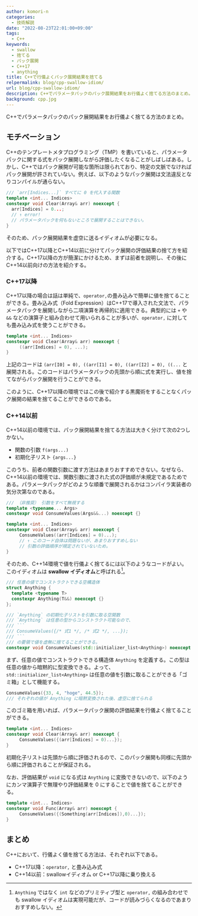 ```yaml
---
author: komori-n
categories:
  - 技術解説
date: "2022-08-23T22:01:00+09:00"
tags:
  - C++
keywords:
  - swallow
  - 捨てる
  - パック展開
  - C++17
  - anything
title: C++で行儀よくパック展開結果を捨てる
relpermalink: blog/cpp-swallow-idiom/
url: blog/cpp-swallow-idiom/
description: C++でパラメータパックのパック展開結果をお行儀よく捨てる方法のまとめ。
background: cpp.jpg
---
```


C++でパラメータパックのパック展開結果をお行儀よく捨てる方法のまとめ。

## モチベーション

C++のテンプレートメタプログラミング（TMP）を書いていると、パラメータパックに関する式をパック展開しながら評価したくなることがしばしばある。しかし、C++ではパック展開が可能な箇所は限られており、特定の文脈でなければパック展開が許されていない。例えば、以下のようなパック展開は文法違反となりコンパイルが通らない。

```cpp
/// `arr[Indices...]` すべてに 0 を代入する関数
template <int... Indices>
constexpr void Clear(Array& arr) noexcept {
  arr[Indices] = 0...;
  // ↑ error!
  // パラメータパックを何もないところで展開することはできない。
}
```

そのため、パック展開結果を虚空に送るイディオムが必要になる。

以下ではC++17以降とC++14以前に分けてパック展開の評価結果の捨て方を紹介する。C++17以降の方が簡潔にかけるため、まずは前者を説明し、その後にC++14以前向けの方法を紹介する。

### C++17以降

C++17以降の場合は話は単純で、`operator,`の畳み込みで簡単に値を捨てることができる。畳み込み式（Fold Expression）はC++17で導入された文法で、パラメータパックを展開しながら二項演算を再帰的に適用できる。典型的には `+` や `&&` などの演算子と組み合わせて用いられることが多いが、`operator,` に対しても畳み込み式を使うことができる。

```cpp
template <int... Indices>
constexpr void Clear(Array& arr) noexcept {
     ((arr[Indices] = 0), ...);
}
```

上記のコードは `(arr[I0] = 0), ((arr[I1] = 0), ((arr[I2] = 0), ((...` と展開される。このコードはパラメータパックの先頭から順に式を実行し、値を捨てながらパック展開を行うことができる。

このように、C++17以降の環境ではこの後で紹介する黒魔術をすることなくパック展開の結果を捨てることができるのである。

### C++14以前

C++14以前の環境では、パック展開結果を捨てる方法は大きく分けて次の2つしかない。

- 関数の引数 `f(args...)`
- 初期化子リスト `{args...}`

このうち、前者の関数引数に渡す方法はあまりおすすめできない。なぜなら、C++14以前の環境では、関数引数に渡された式の評価順が未規定であるためである。パラメータパックがどのような順番で展開されるかはコンパイラ実装者の気分次第なのである。

```cpp
/// （非推奨） 引数をすべて無視する
template <typename... Args>
constexpr void ConsumeValues(Args&&...) noexcept {}

template <int... Indices>
constexpr void Clear(Array& arr) noexcept {
     ConsumeValues((arr[Indices] = 0)...);
     // ↑ このコード自体は問題ないが、あまりおすすめしない
     // 引数の評価順序が規定されていないため。
}
```

そのため、C++14環境で値を行儀よく捨てるには以下のようなコードがよい。このイディオムは **swallow イディオム**と呼ばれる[^1]。

[^1]: `Anything` ではなく `int` などのプリミティブ型と `operator,` の組み合わせでも swallow イディオムは実現可能だが、コードが読みづらくなるのであまりおすすめしない。

````cpp
/// 任意の値でコンストラクトできる空構造体
struct Anything {
  template <typename T>
  constexpr Anything(T&&) noexcept {}
};

/// `Anything` の初期化子リストを引数に取る空関数
/// `Anything` は任意の型からコンストラクト可能なので、
/// ```
/// ConsumeValues({/* 式1 */, /* 式2 */, ...});
/// ```
/// の要領で値を虚無に捨てることができる。
constexpr void ConsumeValues(std::initializer_list<Anything>) noexcept {}
````

まず、任意の値でコンストラクトできる構造体 `Anything` を定義する。この型は任意の値から暗黙的に型変換できる。よって、`std::initializer_list<Anything>` は任意の値を引数に取ることができる「ゴミ箱」として機能する。

```cpp
ConsumeValues({33, 4, "hoge", 44.5});
/// それぞれの値が Anything に暗黙変換された後、虚空に捨てられる
```

このゴミ箱を用いれば、パラメータパック展開の評価結果を行儀よく捨てることができる。

```cpp
template <int... Indices>
constexpr void Clear(Array& arr) noexcept {
     ConsumeValues({(arr[Indices] = 0)...});
}
```

初期化子リストは先頭から順に評価されるので、このパック展開も同様に先頭から順に評価されることが保証される。

なお、評価結果が `void` になる式は `Anything` に変換できないので、以下のようにカンマ演算子で無理やり評価結果を 0 にすることで値を捨てることができる。

```cpp
template <int... Indices>
constexpr void Func(Array& arr) noexcept {
     ConsumeValues({(Something(arr[Indices]),0)...});
}
```

## まとめ

C++において、行儀よく値を捨てる方法は、それぞれ以下である。

- C++17以降：`operator,` と畳み込み式
- C++14以前：swallowイディオム or C++17以降に乗り換える
